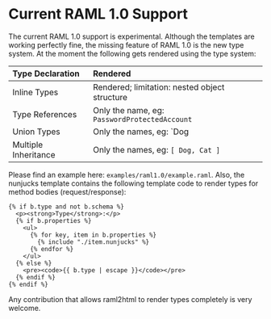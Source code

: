 # Current RAML 1.0 Support

The current RAML 1.0 support is experimental. Although the templates are working perfectly fine, the missing feature of RAML 1.0 is the new type system. At the moment the following gets rendered using the type system:

| Type Declaration | Rendered |
|:-----------------|:---------|
| Inline Types | Rendered; limitation: nested object structure |
| Type References | Only the name, eg: `PasswordProtectedAccount` |
| Union Types | Only the names, eg: `Dog | Cat` |
| Multiple Inheritance | Only the names, eg: `[ Dog, Cat ]` |

Please find an example here: `examples/raml1.0/example.raml`. Also, the nunjucks template contains the following template code to render types for method bodies (request/response):

```
{% if b.type and not b.schema %}
  <p><strong>Type</strong>:</p>
  {% if b.properties %}
    <ul>
      {% for key, item in b.properties %}
        {% include "./item.nunjucks" %}
      {% endfor %}
    </ul>
  {% else %}
    <pre><code>{{ b.type | escape }}</code></pre>
  {% endif %}
{% endif %}
```

Any contribution that allows raml2html to render types completely is very welcome.
